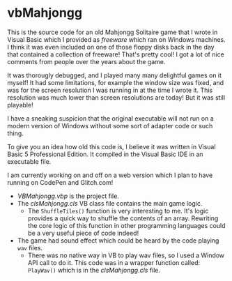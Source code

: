 # vbMahjongg
This is the source code for an old Mahjongg Solitaire game that I wrote in Visual Basic which I provided as *freeware* which ran on Windows machines. 
I think it was even included on one of those floppy disks back in the day that contained a collection of freeware! That's pretty cool!
I got a lot of nice comments from people over the years about the game.

It was thorougly debugged, and I played many many delightful games on it myself! It had some limitations, for example the window size was fixed, and was for the screen resolution I was running in at the time I wrote it. This resolution was much lower than screen resolutions are today!  But it was still playable!

I have a sneaking suspicion that the original executable will not run on a modern version of Windows without some sort of adapter code or such thing.

To give you an idea how old this code is, I believe it was written in Visual Basic 5 Professional Edition. It compiled in the Visual Basic IDE in an executable file.

I am currently working on and off on a web version which I plan to have running on CodePen and Glitch.com!

- *VBMahjongg.vbp* is the project file.
- The *clsMahjongg.cls* VB class file contains the main game logic.
  - The `ShuffleTiles()` function is very interesting to me. It's logic provides a quick way to shuffle the contents of an array. Rewriting the core logic of this function in other programming languages could be a very useful piece of code indeed!
- The game had sound effect which could be heard by the code playing `wav` files.
  - There was no native way in VB to play wav files, so I used a Window API call to do it. This code was in a wrapper function called: `PlayWav()` which is in the *clsMahjongg.cls* file.
